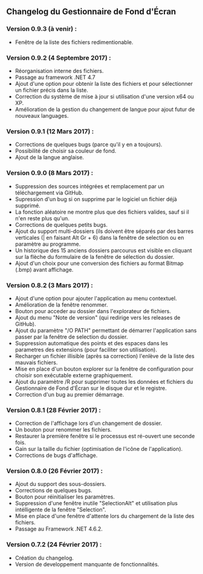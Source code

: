 ﻿
## Changelog du Gestionnaire de Fond d'Écran

### Version 0.9.3 (à venir) :
 - Fenêtre de la liste des fichiers redimentionable.

### Version 0.9.2 (4 Septembre 2017) :
 - Réorganisation interne des fichiers.
 - Passage au framework .NET 4.7
 - Ajout d'une option pour obtenir la liste des fichiers et pour sélectionner un fichier précis dans la liste.
 - Correction du système de mise à jour si utilisation d'une version x64 ou XP.
 - Amélioration de la gestion du changement de langue pour ajout futur de nouveaux languages.

### Version 0.9.1 (12 Mars 2017) :
 - Corrections de quelques bugs (parce qu'il y en a toujours).
 - Possibilité de choisir sa couleur de fond.
 - Ajout de la langue anglaise.

### Version 0.9.0 (8 Mars 2017) :
 - Suppression des sources intégrées et remplacement par un téléchargement via GitHub.
 - Supression d'un bug si on supprime par le logiciel un fichier déjà supprimé.
 - La fonction aléatoire ne montre plus que des fichiers valides, sauf si il n'en reste plus qu'un.
 - Corrections de quelques petits bugs.
 - Ajout du support multi-dossiers (ils doivent être séparés par des barres verticales (| en faisant Alt Gr + 6) dans la fenêtre de selection ou en paramètre au programme.
 - Un historique des 15 anciens dossiers parcourus est visible en cliquant sur la flèche du formulaire de la fenêtre de sélection du dossier.
 - Ajout d'un choix pour une conversion des fichiers au format Bitmap (.bmp) avant affichage.

### Version 0.8.2 (3 Mars 2017) :
 - Ajout d'une option pour ajouter l'application au menu contextuel.
 - Amélioration de la fenêtre renommer.
 - Bouton pour acceder au dossier dans l'explorateur de fichiers.
 - Ajout du menu "Note de version" (qui redirige vers les releases de GitHub).
 - Ajout du paramètre "/O PATH" permettant de démarrer l'application sans passer par la fenêtre de selection du dossier.
 - Suppression automatique des points et des espaces dans les parametres des extensions (pour faciliter son utilisation).
 - Recharger un fichier illisible (après sa correction) l'enlève de la liste des mauvais fichiers.
 - Mise en place d'un bouton explorer sur la fenêtre de configuration pour choisir son exécutable externe graphiquement.
 - Ajout du paramètre /R pour supprimer toutes les données et fichiers du Gestionnaire de Fond d'Écran sur le disque dur et le registre.
 - Correction d'un bug au premier démarrage.

### Version 0.8.1 (28 Février 2017) :
 - Correction de l'affichage lors d'un changement de dossier.
 - Un bouton pour renommer les fichiers.
 - Restaurer la première fenêtre si le processus est ré-ouvert une seconde fois.
 - Gain sur la taille du fichier (optimisation de l'icône de l'application).
 - Corrections de bugs d'affichage.

### Version 0.8.0 (26 Février 2017) :
 - Ajout du support des sous-dossiers.
 - Corrections de quelques bugs.
 - Bouton pour réinitialiser les paramètres.
 - Suppression d'une fenêtre inutile "SelectionAlt" et utilisation plus intélligente de la fenêtre "Selection".
 - Mise en place d'une fenêtre d'attente lors du chargement de la liste des fichiers.
 - Passage au Framework .NET 4.6.2.
	
### Version 0.7.2 (24 Février 2017) :
 - Création du changelog.
 - Version de developpement manquante de fonctionnalités.

